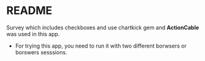 # README

Survey which includes checkboxes and use chartkick gem and **ActionCable** was used in this app.

* For trying this app, you need to run it with two different borwsers or borswers sesssions. 

 

